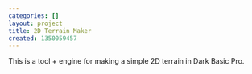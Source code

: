 ```yaml
---
categories: []
layout: project
title: 2D Terrain Maker
created: 1350059457
---
```

This is a tool + engine for making a simple 2D terrain in Dark Basic Pro.
